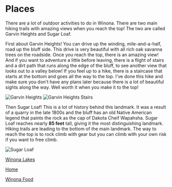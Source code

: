 # Places

  There are a lot of outdoor activities to do in Winona. There are two main hiking trails with amazing views when you reach the top!
The two are called Garvin Heights and Sugar Loaf.

  First about Garvin Heights! You can drive up the winding, mile-and-a-half, road up the bluff side. This drive is very beautiful with all rich oak savanna trees on the roadside. Once you reach the top, there is an amazing view! And if you want to adventure a little before 
leaving, there is a flight of stairs and a dirt path that runs along the edge of the bluff, to see another view that looks out to a valley below!
If you feel up to a hike, there is a staircase that starts at the bottom and goes all the way to the top. I've done this hike and make sure you don't have any plans later because there is a lot of beautiful sights along the way. Well worth it when you make it to the top!

![Garvin Heights](https://s3.amazonaws.com/visitwinona/wp-content/uploads/2017/01/17053212/Garvin-Heights-Park-Gallery-Image-1024x683.jpg 
"Garvin Heights Lookout")
![Garvin Heights Stairs](https://s3.amazonaws.com/visitwinona/wp-content/uploads/2017/01/17053211/garvin_heights1.jpg " Stairs from top to
bottom of Garvin Heights")

Then Sugar Loaf! This is a lot of history behind this landmark. It was a result of a quarry in the late 1800s and the bluff has an old Native American legend that paints the rock as the cap of Dakota Cheif Wapahsha. Sugar Loaf reaches nearly **85 feet** tall, giving it the most distinguishing landmark. Hiking trails are leading to the bottom of the main landmark. The way to reach the top is to rock climb with gear but you can climb with your own risk if you want to free climb.

![Sugar Loaf](https://s3.amazonaws.com/visitwinona/wp-content/uploads/2017/01/17053225/Hiking-Biking-Trails-Sugar-Loaf-Bluff-Gallery-Image-683x1024.jpg " Picture of Sugar Loaf from across the road.")


[Winona Lakes](lake.md)

[Home](winona.md)

[Winona Food](food.md)
